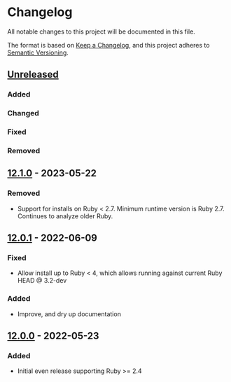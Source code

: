 # Changelog
All notable changes to this project will be documented in this file.

The format is based on [Keep a Changelog](https://keepachangelog.com/en/1.0.0/),
and this project adheres to [Semantic Versioning](https://semver.org/spec/v2.0.0.html).

## [Unreleased]
### Added
### Changed
### Fixed
### Removed

## [12.1.0] - 2023-05-22
### Removed
- Support for installs on Ruby < 2.7. Minimum runtime version is Ruby 2.7.  Continues to analyze older Ruby.

## [12.0.1] - 2022-06-09
### Fixed
- Allow install up to Ruby < 4, which allows running against current Ruby HEAD @ 3.2-dev
### Added
- Improve, and dry up documentation

## [12.0.0] - 2022-05-23
### Added
- Initial even release supporting Ruby >= 2.4

[Unreleased]: https://github.com/rubocop-lts/rubocop-lts/compare/v12.1.0...HEAD
[12.1.0]: https://github.com/rubocop-lts/rubocop-lts/compare/v12.0.1...v12.1.0
[12.0.1]: https://github.com/rubocop-lts/rubocop-lts/compare/v12.0.0...v12.0.1
[12.0.0]: https://gitlab.com/rubocop-lts/rubocop-lts/-/tags/v12.0.0
